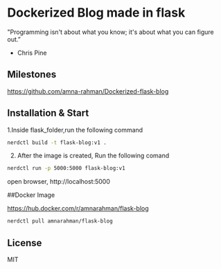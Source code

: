 # Dockerized Blog made in flask


"Programming isn't about what you know; it's about what you can figure out.” 

- Chris Pine


## Milestones

https://github.com/amna-rahman/Dockerized-flask-blog




## Installation & Start


1.Inside flask_folder,run the following command

```bash
nerdctl build -t flask-blog:v1 .
```


2. After the image is created, Run the following comand

```bash
nerdctl run -p 5000:5000 flask-blog:v1
```

open browser, http://localhost:5000


##Docker Image 

https://hub.docker.com/r/amnarahman/flask-blog


```bash
nerdctl pull amnarahman/flask-blog
```

## License

MIT
